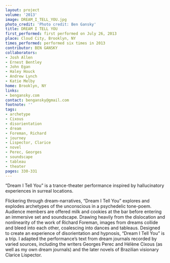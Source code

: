 ```yaml
---
layout: project
volume: '2013'
image: DREAM_I_TELL_YOU.jpg
photo_credit: 'Photo credit: Ben Gansky'
title: DREAM I TELL YOU
first_performed: first performed on July 26, 2013
place: Cloud City, Brooklyn, NY
times_performed: performed six times in 2013
contributor: BEN GANSKY
collaborators:
- Josh Allen
- Ernest Bentley
- John Egan
- Haley Houck
- Andrew Lynch
- Katie Melby
home: Brooklyn, NY
links:
- bengansky.com
contact: bengansky@gmail.com
footnote: ''
tags:
- archetype
- Cixous
- disorientation
- dream
- Foreman, Richard
- journey
- Lispector, Clarice
- novel
- Perec, Georges
- soundscape
- tableau
- theater
pages: 330-331
---
```


“Dream I Tell You” is a trance-theater performance inspired by hallucinatory experiences in surreal locations.

Flickering through dream-narratives, “Dream I Tell You” explores and explodes archetypes of the unconscious in a psychedelic tone-poem. Audience members are offered milk and cookies at the bar before entering an immersive set and soundscape. Drawing heavily from the dislocation and nonlinearity of the work of Richard Foreman, images from dreams collide and bleed into each other, coalescing into dances and tableaus. Designed to create an experience of disorientation and hypnosis, “Dream I Tell You” is a trip. I adapted the performance’s text from dream journals recorded by varied sources, including the writers Georges Perec and Hélène Cixous (as well as my own dream journals) and the later novels of Brazilian visionary Clarice Lispector.

